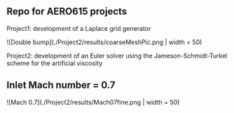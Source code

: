 ## Repo for AERO615 projects


Project1: development of a Laplace grid generator

![Double bump](./Project2/results/coarseMeshPic.png | width = 50)

Project2: development of an Euler solver using the Jameson-Schmidt-Turkel scheme for the artificial viscosity

## Inlet Mach number = 0.7
![Mach 0.7](./Project2/results/Mach07fine.png | width = 50)